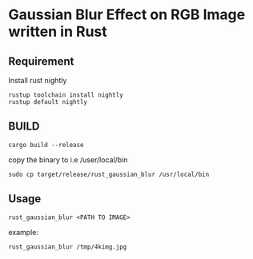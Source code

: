 # Gaussian Blur Effect on RGB Image written in Rust

## Requirement
Install rust nightly
```
rustup toolchain install nightly
rustup default nightly
```

## BUILD
` cargo build --release `

copy the binary to i.e /user/local/bin

` sudo cp target/release/rust_gaussian_blur /usr/local/bin `

## Usage
` rust_gaussian_blur <PATH TO IMAGE>  `

example:

` rust_gaussian_blur /tmp/4kimg.jpg `

